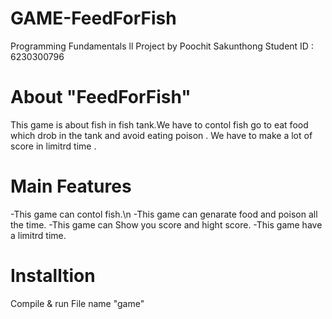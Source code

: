 # GAME-FeedForFish
Programming Fundamentals ll Project by Poochit Sakunthong Student ID : 6230300796
# About "FeedForFish"
This game is about fish in fish tank.We have to contol fish go to eat food which drob in the tank and avoid eating poison .
We have to make a lot of score in limitrd time .
# Main Features
-This game can contol fish.\n
-This game can genarate food and poison all the time.
-This game can Show you score and hight score.
-This game have a limitrd time.
# Installtion
Compile & run File name "game"
